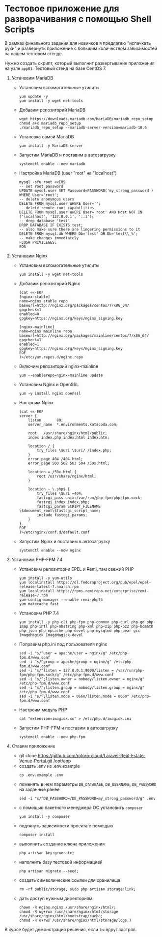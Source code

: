 # Тестовое приложение для разворачивания с помощью Shell Scripts

В рамках финального задания для новичков я предлагаю "испачкать руки" и развернуть приложение с большим количеством зависимостей на нашем тестовом стенде.

Нужно создать скрипт, который выполнит развертывание приложения на узле `app01`. Тестовый стенд на базе CentOS 7.

1. Установим MariaDB
    - Установим вспомогательные утилиты
      ```
      yum update -y
      yum install -y wget net-tools
      ```
    - Добавим репозиторий MariaDB
      ```
      wget https://downloads.mariadb.com/MariaDB/mariadb_repo_setup
      chmod a+x mariadb_repo_setup 
      ./mariadb_repo_setup --mariadb-server-version=mariadb-10.6
      ```
    - Установка самой MariaDB
      ```
      yum install -y MariaDB-server
      ```
    - Запустим MariaDB и поставим в автозагрузку
      ```
      systemctl enable --now mariadb
      ```
    - Настройка MariaDB (user "root" на "localhost")
      ```
      mysql -sfu root <<EOS
      -- set root password
      UPDATE mysql.user SET Password=PASSWORD('my_strong_password') WHERE User='root';
      -- delete anonymous users
      DELETE FROM mysql.user WHERE User='';
      -- delete remote root capabilities
      DELETE FROM mysql.user WHERE User='root' AND Host NOT IN ('localhost', '127.0.0.1', '::1');
      -- drop database 'test'
      DROP DATABASE IF EXISTS test;
      -- also make sure there are lingering permissions to it
      DELETE FROM mysql.db WHERE Db='test' OR Db='test\\_%';
      -- make changes immediately
      FLUSH PRIVILEGES;
      EOS

2. Установим Nginx 
    - Установим вспомогательные утилиты
      ```
      yum install -y wget net-tools
      ```
    - Добавим репозиторий Nginx
      ```
      (cat <<-EOF
      [nginx-stable]
      name=nginx stable repo
      baseurl=http://nginx.org/packages/centos/7/x86_64/
      gpgcheck=1
      enabled=0
      gpgkey=https://nginx.org/keys/nginx_signing.key
 
      [nginx-mainline]
      name=nginx mainline repo
      baseurl=http://nginx.org/packages/mainline/centos/7/x86_64/
      gpgcheck=1
      enabled=1
      gpgkey=https://nginx.org/keys/nginx_signing.key
      EOF
      )>/etc/yum.repos.d/nginx.repo
      ```
    - Включим репозиторий nginx-mainline
      ```
      yum --enablerepo=nginx-mainline update
      ```
    - Установим Nginx и OpenSSL
      ```
      yum -y install nginx openssl
      ```
    - Настроим Nginx
      ```
      (cat <<-EOF
      server {
          listen       80;
          server_name  *.environments.katacoda.com;

          root   /usr/share/nginx/html/public;
          index index.php index.html index.htm;

          location / {
              try_files \$uri \$uri/ /index.php;
          }
          error_page 404 /404.html;
          error_page 500 502 503 504 /50x.html;

          location = /50x.html {
              root /usr/share/nginx/html;
          }

          location ~ \.php$ {
              try_files \$uri =404;
              fastcgi_pass unix:/var/run/php-fpm/php-fpm.sock;
              fastcgi_index index.php;
              fastcgi_param SCRIPT_FILENAME \$document_root\$fastcgi_script_name;
              include fastcgi_params;
          }
      }
      EOF
      )>/etc/nginx/conf.d/default.conf
      ```
    - Запустим Nginx и поставим в автозагрузку
      ```
      systemctl enable --now nginx
      ```

3. Установим PHP-FPM 7.4
    - Установим репозитории EPEL и Remi, там свежий PHP
      ```
      yum install -y yum-utils
      yum localinstall https://dl.fedoraproject.org/pub/epel/epel-release-latest-7.noarch.rpm
      yum localinstall https://rpms.remirepo.net/enterprise/remi-release-7.rpm
      yum-config-manager --enable remi-php74
      yum makecache fast
      ```
    - Установим PHP 7.4
      ```
      yum install -y php-cli php-fpm php-common php-curl php-gd php-imap php-intl php-mbstring php-xml php-zip php-bz2 php-bcmath php-json php-opcache php-devel php-mysqlnd php-pear gcc ImageMagick ImageMagick-devel
      ```
    - Поправим php.ini под пользователя nginx
      ```
      sed -i "s/^user = apache/user = nginx/g" /etc/php-fpm.d/www.conf
      sed -i "s/^group = apache/group = nginx/g" /etc/php-fpm.d/www.conf
      sed -i "s/^listen = 127.0.0.1:9000/listen = /var/run/php-fpm/php-fpm.sock/g" /etc/php-fpm.d/www.conf
      sed -i "s/^;listen.owner = nobody/listen.owner = nginx/g" /etc/php-fpm.d/www.conf
      sed -i "s/^;listen.group = nobody/listen.group = nginx/g" /etc/php-fpm.d/www.conf
      sed -i "s/^;listen.mode = 0660/listen.mode = 0660" /etc/php-fpm.d/www.conf
      ```
    - Настроим модуль PHP
      ```
      cat "extension=imagick.so" > /etc/php.d/imagick.ini
      ```
    - Запустим PHP-FPM и поставим в автозагрузку
      ```
      systemctl enable --now php-fpm
      ```
      
4. Ставим приложение
    - git clone https://github.com/rotoro-cloud/Laravel-Real-Estate-Venue-Portal.git /opt/app
    - создать .env из .env.example
      ```
      cp .env.example .env
      ```
    - поменять в нем параметры `DB_DATABASE`, `DB_USERNAME`, `DB_PASSWORD` на заданные ранее
      ```
      sed -i "s/^DB_PASSWORD=/DB_PASSWORD=my_strong_password/g" .env
      ```
    - с помощью пакетного менеджера OC установить `composer`
      ```
      yum install -y composer
      ```
    - подтянуть зависимости проекта с помощью 
      ```
      composer install
      ```
    - выполнить создание ключа приложения 
      ```
      php artisan key:generate;
      ```
    - наполнить базу тестовой информацией
      ```
      php artisan migrate --seed;
      ```
    - создать символические ссылки для хранилища 
      ```
      rm -rf public/storage; sudo php artisan storage:link;
      ```
    - дать доступ нужным директориям
      ```
      chown -R nginx.nginx /usr/share/nginx/html/;
      chmod -R ug+rwx /usr/share/nginx/html/storage /usr/share/nginx/html/bootstrap/cache;
      chmod -R o+rwx /usr/share/nginx/html/storage/logs;)
      ```

В курсе будет демонстрация решения, если ты вдруг застрял.
